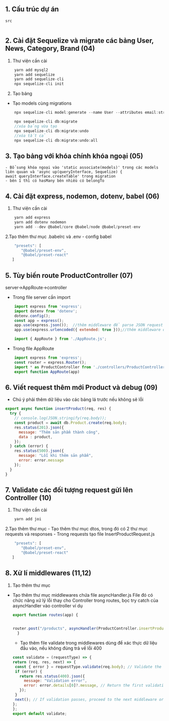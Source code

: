 ## 1. Cấu trúc dự án

```shell
src 


```

## 2. Cài đặt Sequelize và migrate các bảng User, News, Category, Brand (04)

1. Thư viện cần cài
``` javascript
    yarn add mysql2
    yarn add sequelize
    yarn add sequelize-cli
    npx sequelize-cli init

```
2. Tạo bảng
- Tạo models cùng migrations
```javascript
    npx sequelize-cli model:generate --name User --attributes email:string,password:string,name:string,role:integer,avatar:string,phone:integer,created_at:date,updated_at:date

    npx sequelize-cli db:migrate
    //xóa bảng vừa tạo
    npx sequelize-cli db:migrate:undo
    //xóa tất cả
    npx sequelize-cli db:migrate:undo:all 

```
## 3. Tạo bảng với khóa chính khóa ngoại (05)
    - Bổ sung khóa ngoại vào 'static associate(models)' trong các models liên quuan và 'async up(queryInterface, Sequelize) {
    await queryInterface.createTable' trong migration
    - bên 1 thì có hasMany bên nhiều có belongTo

## 4. Cài đặt express, nodemon, dotenv, babel (06)
1. Thư viện cần cài 
```javascript
    yarn add express
    yarn add dotenv nodemon
    yarn add --dev @babel/core @babel/node @babel/preset-env

```
2.Tạo thêm thư mục .babelrc và .env
     - config babel
 ```javascript
     "presets": [
        "@babel/preset-env",
        "@babel/preset-react"
    ]
```

## 5. Tùy biến route ProductController (07)
server->AppRoute->controller
- Trong file server cần import
```javascript
    import express from 'express';
    import dotenv from 'dotenv';
    dotenv.config();
    const app = express();
    app.use(express.json());  //thêm middleware để parse JSON request body
    app.use(express.urlencoded({ extended: true }));//thêm middleware để parse URL-encoded request body

    import { AppRoute } from './AppRoute.js'; 
```


- Trong file AppRoute 

```javascript
    import express from 'express';
    const router = express.Router();
    import * as ProductController from './controllers/ProductController.js';
    export function AppRoute(app)

```
## 6. Viết request thêm mới Product và debug (09)
- Chú ý phải thêm dữ liệu vào các bảng lá trước nếu không sẽ lỗi
```javascript
export async function insertProduct(req, res) {
  try {
    // console.log(JSON.stringify(req.body));
    const product = await db.Product.create(req.body);
    res.status(201).json({
      message: "Thêm sản phẩm thành công",
      data : product,
    });
  } catch (error) {
    res.status(500).json({ 
      message: "Lỗi khi thêm sản phẩm",
      error: error.message
    });
  }
}

```
## 7. Validate các đối tượng request gửi lên Controller (10)
1. Thư viện cần cài 
```javascript
    yarn add joi

```
2.Tạo thêm thư mục 
     - Tạo thêm thư mục dtos, trong đó có 2 thư mục requests và responses 
     - Trong requests tạo file InsertProductRequest.js
 ```javascript
     "presets": [
        "@babel/preset-env",
        "@babel/preset-react"
    ]
```
## 8. Xử lí middlewares (11,12)
1. Tạo thêm thư mục
- Tạo thêm thư mục middlewares chứa file asyncHandler.js
  File đó có chức năng xử lý lỗi thay cho Controller
  trong routes, bọc try catch của asyncHandler vào controller
  ví dụ
  ```javascript
  export function routes(app) {

 
  router.post("/products", asyncHandler(ProductController.insertProduct)); // Sửa dòng này
    }
  
  ```
  - Tạo thêm file validate trong middlewares
   dùng để xác thực dữ liệu đầu vào, nếu không đúng trả về lỗi 400
   ```javascript
   const validate = (requestType) => {
  return (req, res, next) => {
    const { error } = requestType.validate(req.body); // Validate the request body against the schema
    if (error) {
      return res.status(400).json({
        message: "Validation error",
        error: error.details[0]?.message, // Return the first validation error message
      });
    }
    next(); // If validation passes, proceed to the next middleware or route handler
  };
  };
  export default validate;
  ```

